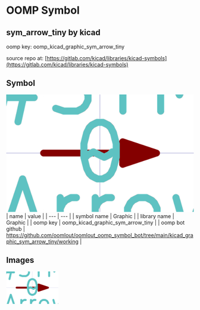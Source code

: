 # OOMP Symbol  
## sym_arrow_tiny  by kicad  
  
oomp key: oomp_kicad_graphic_sym_arrow_tiny  
  
source repo at: [https://gitlab.com/kicad/libraries/kicad-symbols](https://gitlab.com/kicad/libraries/kicad-symbols)  
## Symbol  
  
[![working.png](working_600.png)](working.png)  
| name | value | 
| --- | --- | 
| symbol name | Graphic | 
| library name | Graphic | 
| oomp key | oomp_kicad_graphic_sym_arrow_tiny | 
| oomp bot github | https://github.com/oomlout/oomlout_oomp_symbol_bot/tree/main/kicad_graphic_sym_arrow_tiny/working | 
## Images  
  
[![working.png](working_140.png)](working.png)  
